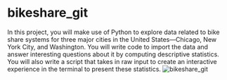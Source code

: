 # bikeshare_git
In this project, you will make use of Python to explore data related to bike share systems for three major cities in the United States—Chicago, New York City, and Washington. You will write code to import the data and answer interesting questions about it by computing descriptive statistics. You will also write a script that takes in raw input to create an interactive experience in the terminal to present these statistics.
![bikeshare_git](https://user-images.githubusercontent.com/33477937/115851740-90813a00-a427-11eb-9d1e-336c10b98cb0.jpg)

